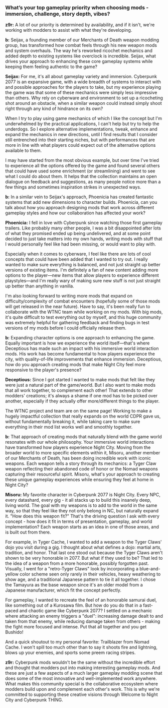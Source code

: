 ### What’s your top gameplay priority when choosing mods - immersion, challenge, story depth, vibes?

**z9r:** A lot of our priority is determined by availability, and if it isn't, we're working with modders to assist with what they're developing.

**b:** Seijax, a founding member of our Merchants of Death weapon modding group, has transformed how combat feels through his new weapon mods and system overhauls. The way he's reworked ricochet mechanics and added depth to existing systems like overclock is incredible. Seijax, what drives your approach to enhancing these core gameplay systems while keeping them feeling authentic to the game?

**Seijax:** For me, it's all about gameplay variety and immersion. Cyberpunk 2077 is an expansive game, with a wide breadth of systems to interact with and possible approaches for the players to take, but my experience playing the game was that some of these mechanics were simply less impressive than others. Why rely on cyberware and environment to set up a ricocheting shot around an obstacle, when a similar weapon could instead simply shoot right through any kind of hindrance on its own?

When I try to play using game mechanics of which I like the concept but I'm underwhelmed by the practical applications, I can't help but try to help the underdogs. So I explore alternative implementations, tweak, enhance and expand the mechanics in new directions, until I find results that I consider still entrenched into their starting niches, but with performances that are more in line with what players could expect out of the alternative options available to them.

I may have started from the most obvious example, but over time I've tried to experience all the options offered by the game and found several others that could have used some enrichment (or streamlining) and went to see what I could do about them. It helps that the collection maintains an open dialogue on feedback and suggestions, as many people notice more than a few things and sometimes inspiration strikes in unexpected ways.

**b:** In a similar vein to Seijax's approach, Phoenicia has created fantastic systems that add new dimensions to character builds. Phoenicia, can you talk about how you approach designing mods that work across different gameplay styles and how our collaboration has affected your work?

**Phoenicia:** I fell in love with Cyberpunk since watching those first gameplay trailers. Like probably many other people, I was a bit disappointed after lots of what they promised ended up being undelivered, and at some point decided to just take matters into my own hands, writing mods with stuff that I would personally feel like had been missing, or would want to play with.

Especially when it comes to cyberware, I feel like there are lots of cool concepts that could have been added that I wanted to try out. I really wanted to make sure everything is balanced, and not just straight up better versions of existing items. I'm definitely a fan of new content adding more options to the player—new items that allow players to experience different playstyles—and I'm really wary of making sure new stuff is not just straight up better than anything in vanilla.

I'm also looking forward to writing more mods that expand on difficulty/complexity of combat encounters (hopefully some of those mods will get released in the near future). Have to say, it's been really fun to collaborate with the WTNC team while working on my mods. With big mods, it's quite difficult to test everything out by myself, and this huge community was extremely helpful for gathering feedback and finding bugs in test versions of my mods before I could officially release them.

**b:** Expanding character options is one approach to enhancing the game. Equally important is how we experience the world itself—that's where Deceptious has made such an impact with his immersive world interaction mods. His work has become fundamental to how players experience the city, with quality-of-life improvements that enhance immersion. Deceptious, how do you approach creating mods that make Night City feel more responsive to the player's presence?

**Deceptious:** Since I got started I wanted to make mods that felt like they were just a natural part of the game/world. But I also want to make mods that all work together, to complement each other! That extends to other modders' creations; it's always a shame if one mod has to be picked over another, especially if they actually offer more/different things to the player.

The WTNC project and team are on the same page! Working to make a hugely impactful collection that really expands on the world CDPR gave us, without fundamentally breaking it, while taking care to make sure everything in their mod list works well and smoothly together.

**b:** That approach of creating mods that naturally blend with the game world resonates with our whole philosophy. Your immersive world interactions have transformed how players experience Night City. Moving from the broader world to more specific elements within it, Misoru, another member of our Merchants of Death, has been doing incredible work with iconic weapons. Each weapon tells a story through its mechanics: a Tyger Claw weapon reflecting their abandoned code of honor or the Nomad weapons capturing their resourceful spirit. Misoru, what's your approach to creating these unique gameplay experiences while ensuring they feel at home in Night City?

**Misoru:** My favorite character in Cyberpunk 2077 is Night City. Every NPC, every datashard, every gig - it all stacks up to build this insanely deep, living world. The goal with my weapons is to add to the world in the same way, so that they feel like they not only belong in NC, but naturally expand it. "How does this weapon fit?" That's the driving question I ask with every concept - how does it fit in terms of presentation, gameplay, and world implementation? Each weapon starts as an idea in one of those areas, and is built out from there.

For example, in Tyger Cache, I wanted to add a weapon to the Tyger Claws' dojo you visit during a gig. I thought about what defines a dojo: martial arts, tradition, and honor. That last one stood out because the Tyger Claws aren't shown to be very honorable in 2077. But what if they used to be? That led to the idea of a weapon from a more honorable, possibly forgotten past. Visually, I went for a "retro-Tyger Claws" look by incorporating a blue-and-yellow color scheme seen only rarely in their vehicles, heavy weathering to show age, and a traditional Japanese pattern to tie it all together. I chose the Tamayura as the base weapon since it's an older model from a Japanese manufacturer, which fit the concept perfectly.

For gameplay, I wanted to recreate the feel of an honorable samurai duel, like something out of a Kurosawa film. But how do you do that in a fast-paced and chaotic game like Cyberpunk 2077? I settled on a mechanic where attacking an enemy triggers a "duel": increasing damage dealt to and taken from that enemy, while reducing damage taken from others - making the fight more focused and intense. Put that all together and you get Bushido!

And a quick shoutout to my personal favorite: Trailblazer from Nomad Cache. I won't spill too much other than to say it shoots fire and lightning, blows up your enemies, and sports some preem racing stripes.

**z9r:** Cyberpunk mods wouldn't be the same without the incredible effort and thought that modders put into making interesting gameplay mods. And these are just a few aspects of a much larger gameplay modding scene that does some of the most innovative and well-implemented work anywhere. What makes this community special is the collaborative ecosystem where modders build upon and complement each other's work. This is why we're committed to supporting these creative visions through Welcome to Night City and Cyberpunk THING.
